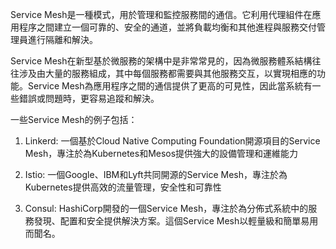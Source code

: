 

Service Mesh是一種模式，用於管理和監控服務間的通信。它利用代理組件在應用程序之間建立一個可靠的、安全的通道，並將負載均衡和其他進程與服務交付管理員進行隔離和解決。

Service Mesh在新型基於微服務的架構中是非常常見的，因為微服務體系結構往往涉及由大量的服務組成，其中每個服務都需要與其他服務交互，以實現相應的功能。Service Mesh為應用程序之間的通信提供了更高的可見性，因此當系統有一些錯誤或問題時，更容易追蹤和解決。

一些Service Mesh的例子包括：

1. Linkerd: 一個基於Cloud Native Computing Foundation開源項目的Service Mesh，專注於為Kubernetes和Mesos提供強大的設備管理和運維能力

2. Istio: 一個Google、IBM和Lyft共同開源的Service Mesh，專注於為Kubernetes提供高效的流量管理，安全性和可靠性

3. Consul: HashiCorp開發的一個Service Mesh，專注於為分佈式系統中的服務發現、配置和安全提供解決方案。這個Service Mesh以輕量級和簡單易用而聞名。